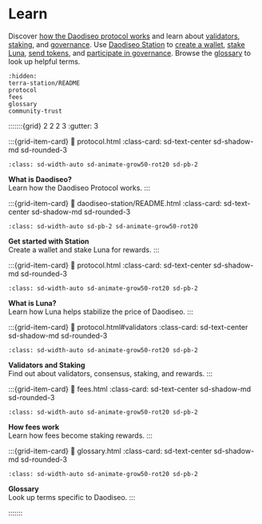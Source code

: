 # Learn

Discover [how the Daodiseo protocol works](protocol.md) and learn about [validators](protocol.md#validators), [staking](protocol.md#staking), and [governance](protocol.md#governance). Use [Daodiseo Station](daodiseo-station/README.md) to [create a wallet](daodiseo-station/download/README.md), [stake Luna](daodiseo-station/staking.md), [send tokens](daodiseo-station/wallet.md#send-tokens), and [participate in governance](daodiseo-station/governance.md). Browse the [glossary](glossary.md) to look up helpful terms.

```{toctree}
:hidden:
terra-station/README
protocol
fees
glossary
community-trust
```

:::::::{grid} 2 2 2 3
:gutter: 3

:::{grid-item-card}
:link: protocol.html
:class-card: sd-text-center sd-shadow-md sd-rounded-3
```{image} /img/icon_daodiseo.svg
:class: sd-width-auto sd-animate-grow50-rot20 sd-pb-2
```
**What is Daodiseo?**  
Learn how the Daodiseo Protocol works.
:::

:::{grid-item-card}
:link: daodiseo-station/README.html
:class-card: sd-text-center sd-shadow-md sd-rounded-3
```{image} /img/wallets_station.png
:class: sd-width-auto sd-pb-2 sd-animate-grow50-rot20
```
**Get started with Station**  
Create a wallet and stake Luna for rewards.
:::

:::{grid-item-card}
:link: protocol.html
:class-card: sd-text-center sd-shadow-md sd-rounded-3
```{image} /img/icon_luna.svg
:class: sd-width-auto sd-animate-grow50-rot20 sd-pb-2
```
**What is Luna?**  
Learn how Luna helps stabilize the price of Daodiseo.
:::

:::{grid-item-card}
:link: protocol.html#validators
:class-card: sd-text-center sd-shadow-md sd-rounded-3
```{image} /img/Staking.svg
:class: sd-width-auto sd-animate-grow50-rot20 sd-pb-2
```
**Validators and Staking**  
Find out about validators, consensus, staking, and rewards.
:::

:::{grid-item-card}
:link: fees.html
:class-card: sd-text-center sd-shadow-md sd-rounded-3
```{image} /img/Fees.svg
:class: sd-width-auto sd-animate-grow50-rot20 sd-pb-2
```
**How fees work**  
Learn how fees become staking rewards.
:::

:::{grid-item-card}
:link: glossary.html
:class-card: sd-text-center sd-shadow-md sd-rounded-3
```{image} /img/Glossary.svg
:class: sd-width-auto sd-animate-grow50-rot20 sd-pb-2
```
**Glossary**  
Look up terms specific to Daodiseo.
:::

:::::::
